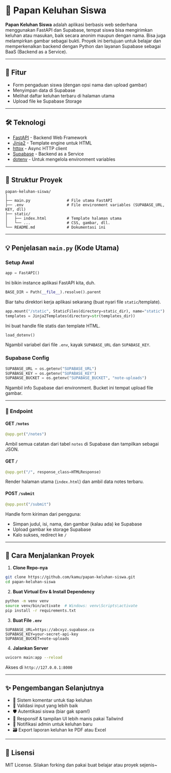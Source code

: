 # 📝 Papan Keluhan Siswa

**Papan Keluhan Siswa** adalah aplikasi berbasis web sederhana menggunakan FastAPI dan Supabase, tempat siswa bisa mengirimkan keluhan atau masukan, baik secara anonim maupun dengan nama. Bisa juga melampirkan gambar sebagai bukti. Proyek ini bertujuan untuk belajar dan memperkenalkan backend dengan Python dan layanan Supabase sebagai BaaS (Backend as a Service).

---

## 🚀 Fitur

- Form pengaduan siswa (dengan opsi nama dan upload gambar)
- Menyimpan data di Supabase
- Melihat daftar keluhan terbaru di halaman utama
- Upload file ke Supabase Storage

---

## 🛠️ Teknologi

- [FastAPI](https://fastapi.tiangolo.com/) - Backend Web Framework
- [Jinja2](https://jinja.palletsprojects.com/) - Template engine untuk HTML
- [httpx](https://www.python-httpx.org/) - Async HTTP client
- [Supabase](https://supabase.com/) - Backend as a Service
- [dotenv](https://pypi.org/project/python-dotenv/) - Untuk mengelola environment variables

---

## 📁 Struktur Proyek

```
papan-keluhan-siswa/
│
├── main.py                # File utama FastAPI
├── .env                   # File environment variables (SUPABASE_URL, KEY, dll)
├── static/
│   ├── index.html         # Template halaman utama
│   └── ...                # CSS, gambar, dll.
└── README.md              # Dokumentasi ini
```

---

## 💡 Penjelasan `main.py` (Kode Utama)

### Setup Awal
```python
app = FastAPI()
```
Ini bikin instance aplikasi FastAPI kita, duh.

```python
BASE_DIR = Path(__file__).resolve().parent
```
Biar tahu direktori kerja aplikasi sekarang (buat nyari file `static`/template).

```python
app.mount("/static", StaticFiles(directory=static_dir), name="static")
templates = Jinja2Templates(directory=str(templates_dir))
```
Ini buat handle file statis dan template HTML.

```python
load_dotenv()
```
Ngambil variabel dari file `.env`, kayak `SUPABASE_URL` dan `SUPABASE_KEY`.

### Supabase Config

```python
SUPABASE_URL = os.getenv("SUPABASE_URL")
SUPABASE_KEY = os.getenv("SUPABASE_KEY")
SUPABASE_BUCKET = os.getenv("SUPABASE_BUCKET", "note-uploads")
```
Ngambil info Supabase dari environment. Bucket ini tempat upload file gambar.

---

### 📄 Endpoint

#### GET `/notes`
```python
@app.get("/notes")
```
Ambil semua catatan dari tabel `notes` di Supabase dan tampilkan sebagai JSON.

#### GET `/`
```python
@app.get("/", response_class=HTMLResponse)
```
Render halaman utama (`index.html`) dan ambil data notes terbaru.

#### POST `/submit`
```python
@app.post("/submit")
```
Handle form kiriman dari pengguna:
- Simpan judul, isi, nama, dan gambar (kalau ada) ke Supabase
- Upload gambar ke storage Supabase
- Kalo sukses, redirect ke `/`

---

## 🔧 Cara Menjalankan Proyek

1. **Clone Repo-nya**
```bash
git clone https://github.com/kamu/papan-keluhan-siswa.git
cd papan-keluhan-siswa
```

2. **Buat Virtual Env & Install Dependency**
```bash
python -m venv venv
source venv/bin/activate  # Windows: venv\Scripts\activate
pip install -r requirements.txt
```

3. **Buat File `.env`**
```dotenv
SUPABASE_URL=https://abcxyz.supabase.co
SUPABASE_KEY=your-secret-api-key
SUPABASE_BUCKET=note-uploads
```

4. **Jalankan Server**
```bash
uvicorn main:app --reload
```
Akses di `http://127.0.0.1:8000`

---

## ✨ Pengembangan Selanjutnya

- 💬 Sistem komentar untuk tiap keluhan
- 🧾 Validasi input yang lebih baik
- 🛡️ Autentikasi siswa (biar gak spam!)
- 📱 Responsif & tampilan UI lebih manis pakai Tailwind
- 🔔 Notifikasi admin untuk keluhan baru
- 🗃️ Export laporan keluhan ke PDF atau Excel

---

## 📄 Lisensi

MIT License. Silakan forking dan pakai buat belajar atau proyek sejenis~